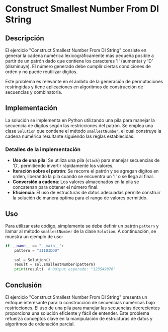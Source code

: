 # Construct Smallest Number From DI String

## Descripción

El ejercicio "Construct Smallest Number From DI String" consiste en generar la cadena numérica lexicográficamente más pequeña posible a partir de un patrón dado que contiene los caracteres 'I' (aumenta) y 'D' (disminuye). El número generado debe cumplir ciertas condiciones de orden y no puede reutilizar dígitos.

Este problema es relevante en el ámbito de la generación de permutaciones restringidas y tiene aplicaciones en algoritmos de construcción de secuencias y combinatoria.

## Implementación

La solución se implementa en Python utilizando una pila para manejar la secuencia de dígitos según las restricciones del patrón. Se emplea una clase `Solution` que contiene el método `smallestNumber`, el cual construye la cadena numérica resultante siguiendo las reglas establecidas.

### Detalles de la implementación

- **Uso de una pila**: Se utiliza una pila (`stack`) para manejar secuencias de 'D', permitiendo invertir rápidamente los valores.
- **Iteración sobre el patrón**: Se recorre el patrón y se agregan dígitos en orden, liberando la pila cuando se encuentra un 'I' o se llega al final.
- **Conversión a cadena**: Los valores almacenados en la pila se concatenan para obtener el número final.
- **Eficiencia**: El uso de estructuras de datos adecuadas permite construir la solución de manera óptima para el rango de valores permitido.

## Uso

Para utilizar este código, simplemente se debe definir un patrón `pattern` y llamar al método `smallestNumber` de la clase `Solution`. A continuación, se muestra un ejemplo de uso:

```python
if __name__ == "__main__":
    pattern = "IIIDIDDD"
    
    sol = Solution()
    result = sol.smallestNumber(pattern)
    print(result)  # Output esperado: "123549876"
```

## Conclusión

El ejercicio "Construct Smallest Number From DI String" presenta un enfoque interesante para la construcción de secuencias numéricas bajo restricciones. El uso de una pila para manejar las secuencias decrecientes proporciona una solución eficiente y fácil de entender. Este problema refuerza conceptos clave en la manipulación de estructuras de datos y algoritmos de ordenación parcial.
